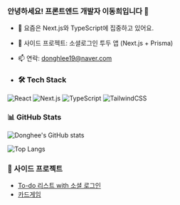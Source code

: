 ### 안녕하세요! 프론트엔드 개발자 이동희입니다 👋

- 🌱 요즘은 Next.js와 TypeScript에 집중하고 있어요.
- 🚀 사이드 프로젝트: 소셜로그인 투두 앱 (Next.js + Prisma)
- 📫 연락: donghlee19@naver.com

- ### 🛠️ Tech Stack

![React](https://img.shields.io/badge/React-20232A?style=flat&logo=react)
![Next.js](https://img.shields.io/badge/Next.js-000000?style=flat&logo=next.js)
![TypeScript](https://img.shields.io/badge/TypeScript-007ACC?style=flat&logo=typescript)
![TailwindCSS](https://img.shields.io/badge/TailwindCSS-06B6D4?style=flat&logo=tailwindcss)

### 📊 GitHub Stats

![Donghee's GitHub stats](https://github-readme-stats.vercel.app/api?username=DongheeL&show_icons=true&theme=radical)

![Top Langs](https://github-readme-stats.vercel.app/api/top-langs/?username=DongheeL&layout=compact)

### 🧩 사이드 프로젝트

- [To-do 리스트 with 소셜 로그인](https://github.com/DongheeL/my-todo-app)
- [카드게임](https://github.com/DongheeL/flipcard)

